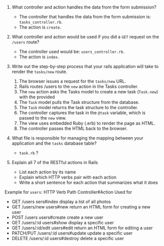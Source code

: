 1. What controller and action handles the data from the form submission?

   - The controller that handles the data from the form submission is: `tasks_controller.rb`.
   - The action is `create`.

2. What controller and action would be used if you did a `GET` request on the `/users` route?

   - The controller used would be: `users_controller.rb`.
   - The action is `index`.

3. Write out the step-by-step process that your rails application will take to render the `tasks/new` route.

   1. The browser issues a request for the `tasks/new` URL.
   2. Rails routes /users to the `new` action in the Tasks controller.
   3. The `new` action asks the Tasks model to create a new task (`Task.new`) with the provided
   4. The `Task` model pulls the Task structure from the database.
   5. The `Task` model returns the task structure to the controller.
   6. The controller captures the task in the `@task` variable, which is passed to the `new` view.
   7. The view uses embedded Ruby (.erb) to render the page as HTML.
   8. The controller passes the HTML back to the browser.

4. What file is responsible for managing the mapping between your application and the `tasks` database table?

   - `task.rb` ?

5. Explain all 7 of the RESTful actions in Rails

   - List each action by its name
   - Explain which HTTP verbs pair with each action
   - Write a short sentence for each action that summarizes what it does

Example for `users`:
HTTP Verb Path Controller#Action Used for

- GET /users sers#index display a list of all photos
- GET /users/new users#new return an HTML form for creating a new user
- POST /users users#create create a new user
- GET /users/:id users#show display a specific user
- GET /users/:id/edit users#edit return an HTML form for editing a user
- PATCH/PUT /users/:id users#update update a specific user
- DELETE /users/:id users#destroy delete a specific user
